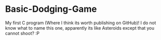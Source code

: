 # Basic-Dodging-Game
My first C program (Where I think its worth publishing on GitHub)! I do not know what to name this one, apparently its like Asteroids except that you cannot shoot? :P
